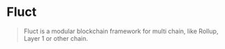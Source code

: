 # Fluct

> Fluct is a modular blockchain framework for multi
> chain, like Rollup, Layer 1 or other chain.
